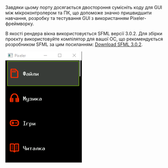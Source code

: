 Завдяки цьому порту досягається двостороння сумісніть коду для GUI між мікроконтролером та ПК, що допоможе значно пришвидшити навчання, розробку та тестування GUI з використанням Pixeler-фреймворку.

В якості рендера вікна використовується SFML версії 3.0.2. 
Для збірки проєкту використовуйте компілятор для вашої ОС, що рекомендується розробником SFML за цим посиланням: [Download SFML 3.0.2](https://www.sfml-dev.org/download/sfml/3.0.2/).

![alt text](image/Pixeler2PC.png)